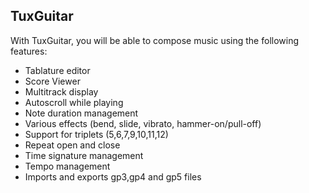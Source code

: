 ﻿## TuxGuitar

With TuxGuitar, you will be able to compose music using the following features:

* Tablature editor
* Score Viewer
* Multitrack display
* Autoscroll while playing
* Note duration management
* Various effects (bend, slide, vibrato, hammer-on/pull-off)
* Support for triplets (5,6,7,9,10,11,12)
* Repeat open and close
* Time signature management
* Tempo management
* Imports and exports gp3,gp4 and gp5 files
